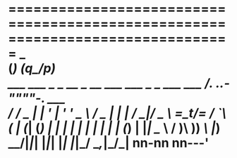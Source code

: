  ===============================================================================
             _                
            (_)                                           (q\_/p)                    
    ___ ___  _ _ __  _ __ ___   ___  _   _ ___  ___        /. .\.-""""-.      ___   
   / __/ _ \| | '_ \| '_ ' _ \ / _ \| | | / __|/ _ \      =\_t_/=    /  `\   (
  | (_| (_) | | | | | | | | | | (_) | |_| \__ \  __/        )\ ))__ _\    |___)
   \___\___/|_|_| |_|_| |_| |_|\___/ \__,_|___/\___|       nn-nn     nn---'
 ===============================================================================
